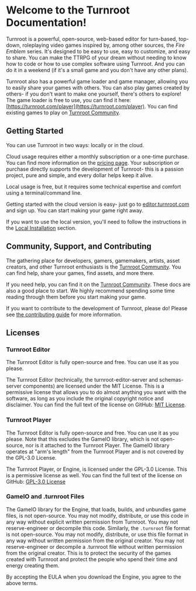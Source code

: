 # Welcome to the Turnroot Documentation!
Turnroot is a powerful, open-source, web-based editor for turn-based, top-down, roleplaying video games inspired by, among other sources, the *Fire Emblem* series. It's designed to be easy to use, easy to customize, and easy to share. You can make the TTRPG of your dream without needing to know how to code or how to use complex software using Turnroot. And you can do it in a weekend (if it's a small game and you don't have any other plans).

Turnroot also has a powerful game loader and game manager, allowing you to easily share your games with others. You can also play games created by others- if you don't want to make one yourself, there's others to explore! The game loader is free to use, you can find it here: [https://turnroot.com/player](https://turnroot.com/player). You can find existing games to play on [Turnroot Community](https://community.turnroot.com/c/games/finished-games/12).

## Getting Started
You can use Turnroot in two ways: locally or in the cloud.

Cloud usage requires either a monthly subscription or a one-time purchase. You can find more information on the [pricing page](https://turnroot.com/pricing). Your subscription or purchase directly supports the development of Turnroot- this is a passion project, pure and simple, and every dollar helps keep it alive.

Local usage is free, but it requires some technical expertise and comfort using a terminal/command line. 

Getting started with the cloud version is easy- just go to [editor.turnroot.com](https://editor.turnroot.com) and sign up. You can start making your game right away.

If you want to use the local version, you'll need to follow the instructions in the [Local Installation](./getting-started/local-installation.md) section.

## Community, Support, and Contributing
The gathering place for developers, gamers, gamemakers, artists, asset creators, and other Turnroot enthusiasts is the [Turnroot Community](https://community.turnroot.com). You can find help, share your games, find assets, and more there.

If you need help, you can find it on the [Turnroot Community](https://community.turnroot.com). These docs are also a good place to start. We highly recommend spending some time reading through them before you start making your game.

If you want to contribute to the development of Turnroot, please do! Please see [the contributing guide](https://community.turnroot.com/t/contributor-guidelines/13) for more information.

## Licenses
### Turnroot Editor
The Turnroot Editor is fully open-source and free. You can use it as you please.

The Turnroot Editor (technically, the turnroot-editor-server and schemas-server components) are licensed under the MIT License. This is a permissive license that allows you to do almost anything you want with the software, as long as you include the original copyright notice and disclaimer. You can find the full text of the license on GitHub: [MIT License](https://github.com/turnroot/turnroot-editor-server/blob/main/LICENSE).

### Turnroot Player
The Turnroot Editor is fully open-source and free. You can use it as you please. Note that this excludes the GameIO library, which is not open-source, nor is it attached to the Turnroot Player. The GameIO library operates at "arm's length" from the Turnroot Player and is not covered by the GPL-3.0 License.

The Turnroot Player, or Engine, is licensed under the GPL-3.0 License. This is a permissive license as well. You can find the full text of the license on GitHub: [GPL-3.0 License](https://github.com/turnroot/turnroot-engine/blob/main/LICENSE)

### GameIO and .turnroot Files
The GameIO library for the Engine, that loads, builds, and unbundles game files, is not open-source. You may not modify, distribute, or use this code in any way without explicit written permission from Turnroot. You may not reserve-engineer or decompile this code. Similarly, the `.turnroot` file format is not open-source. You may not modify, distribute, or use this file format in any way without written permission from the original creator. You may not reserve-engineer or decompile a .turnroot file without written permission from the original creator. This is to protect the security of the games created with Turnroot and protect the people who spend their time and energy creating them.  

By accepting the EULA when you download the Engine, you agree to the above terms. 